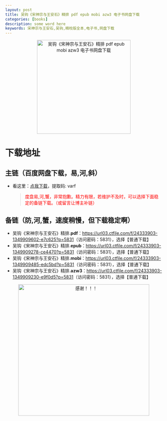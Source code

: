 ```yaml
---
layout: post
title: 吴钩《宋神宗与王安石》精排 pdf epub mobi azw3 电子书网盘下载
categories: [books]
description: some word here
keywords: 宋神宗与王安石,吴钩,精校版全本,电子书,网盘下载
---
```


<div align="center"><img src="https://qweree.cn/wp-content/uploads/2024/09/song-shen-song-zong-yu-wang-an-shi-tuya.jpg" alt="吴钩《宋神宗与王安石》精排 pdf epub mobi azw3 电子书网盘下载" width="300px" height="auto"></div>

# 下载地址

## 主链（百度网盘下载，易,河,斜）

- 看这里：[点我下载](https://pan.baidu.com/s/1iMXUbSbtZQZjDcqDmnWUyw?pwd=varf)，提取码: varf

  > <p style="color:red" >度盘易,河,蟹，非常抱歉。精力有限，若维护不及时，可以选择下面稳定的备链下载。（或留言让博主补链）</p>

## 备链（防,河,蟹，速度稍慢，但下载稳定啊）

- 吴钩《宋神宗与王安石》精排.**pdf**：<https://url03.ctfile.com/f/24333903-1349909602-e7c625?p=5831>（访问密码：5831），选择【普通下载】
- 吴钩《宋神宗与王安石》精排.**epub**：<https://url03.ctfile.com/f/24333903-1349909278-ce4470?p=5831>（访问密码：5831），选择【普通下载】
- 吴钩《宋神宗与王安石》精排.**mobi**：<https://url03.ctfile.com/f/24333903-1349909485-edc5bd?p=5831>（访问密码：5831），选择【普通下载】
- 吴钩《宋神宗与王安石》精排.**azw3**：<https://url03.ctfile.com/f/24333903-1349909230-e9f0d5?p=5831>（访问密码：5831），选择【普通下载】

<div align="center"><img src="https://pic.imgdb.cn/item/661246bf68eb935713c7f81c.gif" alt="感谢！！！" width="420px" height="auto"/></div>
